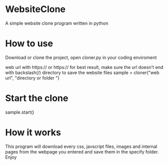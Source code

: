 # WebsiteClone
A simple website clone program written in python
# How to use
Download or clone the project, open cloner.py in your coding enviroment

web url with https:// or https:// for best result, make sure the url doesn't end with backslash(/)
directory to save the website files <The directory will be created inside your current working directory>
sample = cloner("web url", "directory or folder ")
# Start the clone
sample.start()
# How it works
This program will download every css, javscript files, images and internal pages from the webpage you entered and save them in the specify folder.
  Enjoy
